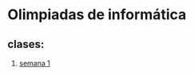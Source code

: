 # Olimpiadas de informática

## clases:

 1. [semana 1](https://peon-pasado.github.io/training/clases/semana_1.html)